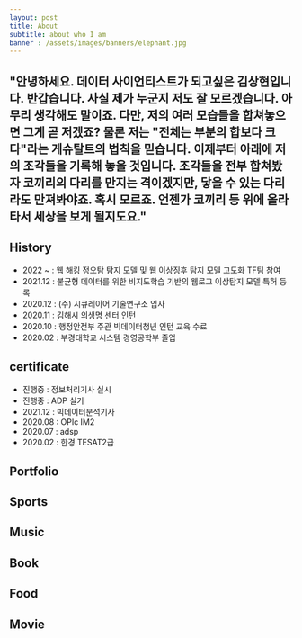```yaml
---
layout: post
title: About 
subtitle: about who I am
banner : /assets/images/banners/elephant.jpg
---
```


## "안녕하세요. 데이터 사이언티스트가 되고싶은 김상현입니다. 반갑습니다. 사실 제가 누군지 저도 잘 모르겠습니다. 아무리 생각해도 말이죠. 다만, 저의 여러 모습들을 합쳐놓으면 그게 곧 저겠죠? 물론 저는 "전체는 부분의 합보다 크다"라는 게슈탈트의 법칙을 믿습니다. 이제부터 아래에 저의 조각들을 기록해 놓을 것입니다. 조각들을 전부 합쳐봤자 코끼리의 다리를 만지는 격이겠지만, 닿을 수 있는 다리라도 만져봐야죠. 혹시 모르죠. 언젠가 코끼리 등 위에 올라타서 세상을 보게 될지도요."


## History

- 2022 ~ : 웹 해킹 정오탐 탐지 모델 및 웹 이상징후 탐지 모델 고도화 TF팀 참여
- 2021.12 : 불균형 데이터를 위한 비지도학습 기반의 웹로그 이상탐지 모델 특허 등록 
- 2020.12 : (주) 시큐레이어 기술연구소 입사
- 2020.11 : 김해시 의생명 센터 인턴  
- 2020.10 : 행정안전부 주관 빅데이터청년 인턴 교육 수료   
- 2020.02 : 부경대학교 시스템 경영공학부 졸업

## certificate

- 진행중 : 정보처리기사 실시
- 진행중 : ADP 실기
- 2021.12 : 빅데이터분석기사
- 2020.08 : OPIc IM2
- 2020.07 : adsp  
- 2020.02 : 한경 TESAT2급

## Portfolio

## Sports

## Music

## Book

## Food

## Movie
